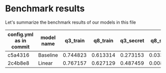 # Benchmark results

Let's summarize the benchmark results of our models in this file

| config.yml as in commit | model name | q3_train | q8_train | q3_secret | q8_secret |
|-------------------------|------------|----------|----------|-----------|-----------|
| c5a4316                 | Baseline   | 0.744823 | 0.613314 | 0.273153  | 0.0333517 |
| 2c4b8e8                 | Linear     | 0.767157 | 0.627129 | 0.487459  | 0.0085446 |
